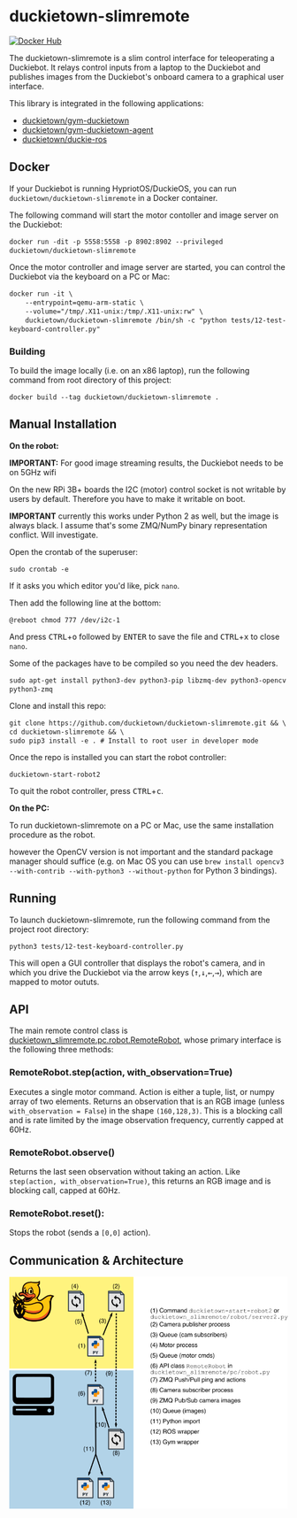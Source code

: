 # duckietown-slimremote

[![Docker Hub](https://img.shields.io/docker/pulls/duckietown/duckietown-slimremote.svg)](https://hub.docker.com/r/duckietown/duckietown-slimremote)

The duckietown-slimremote is a slim control interface for teleoperating a Duckiebot. It relays control inputs from a laptop to the Duckiebot and publishes images from the Duckiebot's onboard camera to a graphical user interface.

This library is integrated in the following applications:

* [duckietown/gym-duckietown](https://github.com/duckietown/gym-duckietown)
* [duckietown/gym-duckietown-agent](https://github.com/duckietown/gym-duckietown-agent)
* [duckietown/duckie-ros](https://github.com/duckietown/duckie-ros)

## Docker

If your Duckiebot is running HypriotOS/DuckieOS, you can run `duckietown/duckietown-slimremote` in a Docker container.

The following command will start the motor contoller and image server on the Duckiebot:

    docker run -dit -p 5558:5558 -p 8902:8902 --privileged duckietown/duckietown-slimremote

Once the motor controller and image server are started, you can control the Duckiebot via the keyboard on a PC or Mac:

```
docker run -it \
	--entrypoint=qemu-arm-static \
	--volume="/tmp/.X11-unix:/tmp/.X11-unix:rw" \
	duckietown/duckietown-slimremote /bin/sh -c "python tests/12-test-keyboard-controller.py"
```

### Building 

To build the image locally (i.e. on an x86 laptop), run the following command from root directory of this project:

    docker build --tag duckietown/duckietown-slimremote .

## Manual Installation

**On the robot:**

<!--First you need to compile the [most recent version of OpenCV](https://raspberrypi.stackexchange.com/questions/69169/how-to-install-opencv-on-raspberry-pi-3-in-raspbian-jessie).-->

**IMPORTANT:** For good image streaming results, the Duckiebot needs to be on 5GHz wifi

On the new RPi 3B+ boards the I2C (motor) control socket is not writable by users by default. Therefore you have to make it writable on boot. 

**IMPORTANT** currently this works under Python 2 as well, but the image is always black. I assume that's some ZMQ/NumPy binary representation conflict. Will investigate.

Open the crontab of the superuser:

    sudo crontab -e
    
If it asks you which editor you'd like, pick `nano`.

Then add the following line at the bottom:

    @reboot chmod 777 /dev/i2c-1
    
And press <kbd>CTRL</kbd>+<kbd>o</kbd> followed by <kbd>ENTER</kbd> to save the file and <kbd>CTRL</kbd>+<kbd>x</kbd> to close `nano`. 

Some of the packages have to be compiled so you need the dev headers. 

    sudo apt-get install python3-dev python3-pip libzmq-dev python3-opencv python3-zmq

Clone and install this repo:

    git clone https://github.com/duckietown/duckietown-slimremote.git && \
    cd duckietown-slimremote && \
    sudo pip3 install -e . # Install to root user in developer mode
    
Once the repo is installed you can start the robot controller:

    duckietown-start-robot2
    
To quit the robot controller, press <kbd>CTRL</kbd>+<kbd>c</kbd>.
    
**On the PC:**

To run duckietown-slimremote on a PC or Mac, use the same installation procedure as the robot. 

however the OpenCV version is not important and the standard package manager should suffice (e.g. on Mac OS you can use `brew install opencv3 --with-contrib --with-python3 --without-python` for Python 3 bindings).

## Running

To launch duckietown-slimremote, run the following command from the project root directory:

    python3 tests/12-test-keyboard-controller.py
    
This will open a GUI controller that displays the robot's camera, and in which you drive the Duckiebot via the arrow keys (<kbd>↑</kbd>,<kbd>↓</kbd>,<kbd>←</kbd>,<kbd>→</kbd>), which are mapped to motor oututs.

## API

The main remote control class is [duckietown_slimremote.pc.robot.RemoteRobot](duckietown_slimremote/pc/robot.py), whose primary interface is the following three methods:

### RemoteRobot.step(action, with_observation=True)

Executes a single motor command. Action is either a tuple, list, or numpy array of two elements. Returns an observation that is an RGB image (unless `with_observation = False`) in the shape `(160,128,3)`. This is a blocking call and is rate limited by the image observation frequency, currently capped at 60Hz.
 
### RemoteRobot.observe()

Returns the last seen observation without taking an action. Like `step(action, with_observation=True)`, this returns an RGB image and is blocking call, capped at 60Hz.
 
### RemoteRobot.reset():

Stops the robot (sends a `[0,0]` action).

## Communication & Architecture

![image depicting the different components and how they interact](doc/overview.png "Architecture Overview")
